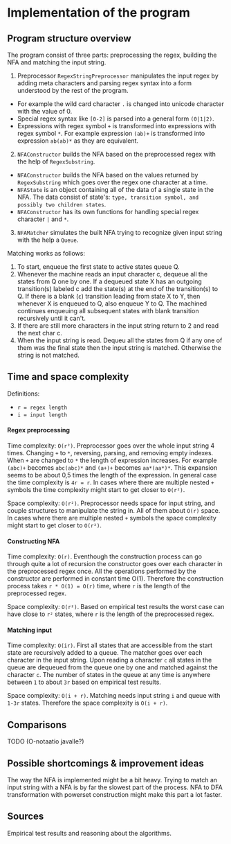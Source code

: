 # Implementation of the program

## Program structure overview

The program consist of three parts: preprocessing the regex, building the NFA and matching the input string.

1. Preprocessor `RegexStringPreprocessor` manipulates the input regex by adding meta characters and parsing regex syntax into a form understood by the rest of the program.
* For example the wild card character `.` is changed into unicode character with the value of 0.    
* Special regex syntax like `[0-2]` is parsed into a general form `(0|1|2)`.
* Expressions with regex symbol `+` is transformed into expressions with regex symbol `*`. For example expression `(ab)+` is transformed into expression `ab(ab)*` as they are equivalent.

2. `NFAConstructor` builds the NFA based on the preprocessed regex with the help of `RegexSubstring`.
* `NFAConstructor` builds the NFA based on the values returned by `RegexSubstring` which goes over the regex one character at a time.
* `NFAState` is an object containing all of the data of a single state in the NFA. The data consist of state's: `type, transition symbol, and possibly two children states`. 
* `NFAConstructor` has its own functions for handling special regex character `|` and `*`.

3. `NFAMatcher` simulates the built NFA trying to recognize given input string with the help a `Queue`.

Matching works as follows:
1. To start, enqueue the first state to active states queue Q.
2. Whenever the machine reads an input character c, dequeue all the states from Q one by one. If a dequeued state X has an outgoing transition(s) labeled c add the state(s) at the end of the transition(s) to Q. If there is a blank (`ε`) transition leading from state X to Y, then whenever X is enqueued to Q, also enqueue Y to Q. The machined continues enqueuing all subsequent states with blank transition recursively until it can't.   
3. If there are still more characters in the input string return to 2 and read the next char c. 
4. When the input string is read. Dequeu all the states from Q if any one of them was the final state then the input string is matched. Otherwise the string is not matched.

## Time and space complexity

Definitions:
* `r = regex length`
* `i = input length`

#### Regex preprocessing

Time complexity: `O(r²)`. Preprocessor goes over the whole input string 4 times. Changing `+` to `*`, reversing, parsing, and removing empty indexes. When `+` are changed to `*` the length of expression increases. For example `(abc)+` becomes `abc(abc)*` and `(a+)+` becomes `aa*(aa*)*`. This expansion seems to be about 0,5 times the length of the expression. In general case the time complexity is `4r = r`. In cases where there are multiple nested `+` symbols the time complexity might start to get closer to `O(r²)`.

Space complexity: `O(r²)`. Preprocessor needs space for input string, and couple structures to manipulate the string in. All of them about `O(r)` space. In cases where there are multiple nested `+` symbols the space complexity might start to get closer to `O(r²)`.

#### Constructing NFA

Time complexity: `O(r)`. Eventhough the construction process can go through quite a lot of recursion the constructor goes over each character in the preprocessed regex once. All the operations performed by the constructor are performed in constant time O(1). Therefore the construction process takes `r * O(1) = O(r)` time, where `r` is the length of the preprocessed regex.

Space complexity: `O(r²)`. Based on empirical test results the worst case can have close to `r²` states, where `r` is the length of the preprocessed regex. 

#### Matching input

Time complexity: `O(ir)`. First all states that are accessible from the start state are recursively added to a queue. The matcher goes over each character in the input string. Upon reading a character `c` all states in the queue are dequeued from the queue one by one and matched against the character `c`. The number of states in the queue at any time is anywhere between `1` to about `3r` based on empirical test results.

Space complexity: `O(i + r)`. Matching needs input string `i` and queue with `1-3r` states. Therefore the space complexity is `O(i + r)`.

## Comparisons

TODO (O-notaatio javalle?)

## Possible shortcomings & improvement ideas

The way the NFA is implemented might be a bit heavy.
Trying to match an input string with a NFA is by far the slowest part of the process. NFA to DFA transformation with powerset construction might make this part a lot faster.
   
## Sources

Empirical test results and reasoning about the algorithms.